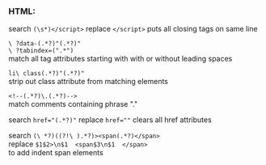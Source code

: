 ### HTML:       
search `(\s*)</script>` replace `</script>` puts all closing tags on same line       
       
`\ ?data-(.*?)"(.*?)" `       
`\ ?tabindex=(".*") `       
match all tag attributes starting with with or without leading spaces       
       
       
`li\ class(.*?)"(.*?)" `       
strip out class attribute from matching elements       
       
`<!--(.*?)\.(.*?)-->`       
match comments containing phrase "."       
       
search `href="(.*?)"` replace `href=""` clears all href attributes       
       
search `(\ *?)((?!\ ).*?)><span(.*?)</span> `       
replace `$1$2>\n$1  <span$3\n$1  </span> `       
to add indent span elements       
       
